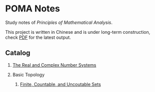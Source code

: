 # POMA Notes

Study notes of *Principles of Mathematical Analysis*.

This project is written in Chinese and is under long-term construction, check [PDF](./out/poma-notes.pdf) for the latest output.

## Catalog

1. [The Real and Complex Number Systems](./Ch01%20The%20Real%20and%20Complex%20Number%20Systems/The%20Real%20and%20Complex%20Number%20Systems.tex)

1. Basic Topology

    1. [Finite, Countable, and Uncoutable Sets](./Ch02%20Basic%20Topology/Sc01%20Finite%2C%20Countable%2C%20and%20Uncoutable%20Sets.tex)

    <!-- 1. [Compact Sets](./Ch02%20Basic%20Topology/Sc02%20Compact%20Sets.tex) -->

    <!-- 1. [Perfect Sets](./Ch02%20Basic%20Topology/Sc03%20Perfect%20Sets.tex) -->

    <!-- 1. [Connected Sets](./Ch02%20Basic%20Topology/Sc04%20Connected%20Sets.tex) -->
